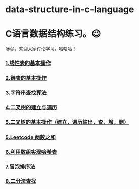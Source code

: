 # data-structure-in-c-language
# C语言数据结构练习。😉   
😎😊，欢迎大家讨论学习，哈哈哈！  
### [1.线性表的基本操作](https://githubfast.com/SongZihui-sudo/data-structure-in-c-language/blob/main/Linear%20table.c)  
### [2.链表的基本操作](https://githubfast.com/SongZihui-sudo/data-structure-in-c-language/blob/main/Listed_list.c)  
### [3.字符串查找算法](https://githubfast.com/SongZihui-sudo/data-structure-in-c-language/blob/main/string.c)  
### [4.二叉树的建立与遍历](https://githubfast.com/SongZihui-sudo/data-structure-in-c-language/blob/main/tree.c)  
### [5.二叉树的基本操作（建立，遍历输出，查，增，删）](https://githubfast.com/SongZihui-sudo/data-structure-in-c-language/blob/main/Binary%20tree.c)  
### [5.Leetcode 两数之和](https://githubfast.com/SongZihui-sudo/data-structure-in-c-language/blob/main/twosum.c)  
### [6.利用数组实现哈希表](https://githubfast.com/SongZihui-sudo/data-structure-in-c-language/blob/main/hash.c)   
### [7.冒泡排序法]()  
### [8.二分法查找](https://githubfast.com/SongZihui-sudo/data-structure-in-c-language/blob/main/dichotomy.c)

